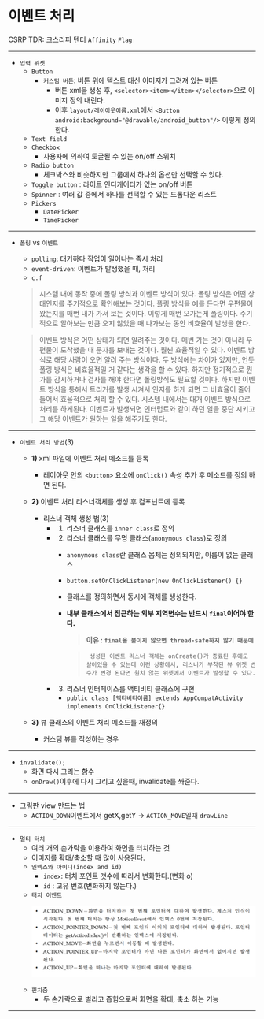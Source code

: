 # 이벤트 처리

CSRP TDR: 크스리피 텐더
`Affinity`
`Flag`



------------------------------------------
- `입력 위젯`
    - `Button`
        - `커스텀 버튼`: 버튼 위에 텍스트 대신 이미지가 그려져 있는 버튼
            - 버튼 xml을 생성 후, `<selector><item></item></selector>`으로 이미지 정의 내린다.
            - 이후 `layout/레이아웃이름.xml`에서 `<Button android:background="@drawable/android_button"/>` 이렇게 정의 한다.
    - `Text field`
    - `Checkbox`
        - 사용자에 의하여 토글될 수 있는 on/off 스위치
    - `Radio button`
        - 체크박스와 비슷하지만 그룹에서 하나의 옵션만 선택할 수 있다.
    - `Toggle button` : 라이트 인디케이터가 있는 on/off 버튼
    - `Spinner` : 여러 값 중에서 하나를 선택할 수 있는 드롭다운 리스트
    - `Pickers`
        - `DatePicker`
        - `TimePicker`

------------------------------------------
- `폴링` vs `이벤트` 
    - `polling`: 대기하다 작업이 일어나는 즉시 처리
    - `event-driven`: 이벤트가 발생했을 때, 처리
    - `c.f`
    > 시스템 내에 동작 중에 폴링 방식과 이벤트 방식이 있다. 폴링 방식은 어떤 상태인지를 주기적으로 확인해보는 것이다. 폴링 방식을 예를 든다면 우편물이 왔는지를 매번 내가 가서 보는 것이다. 이렇게 매번 오가는게 폴링이다. 주기적으로 알아보는 만큼 오지 않았을 때 나가보는 동안 비효율이 발생을 한다.
    
    > 이벤트 방식은 어떤 상태가 되면 알려주는 것이다. 매번 가는 것이 아니라 우편물이 도착했을 때 문자를 보내는 것이다. 훨씬 효율적일 수 있다. 이벤트 방식로 해당 사람이 오면 알려 주는 방식이다. 두 방식에는 차이가 있지만, 언듯 폴링 방식은 비효율적일 거 같다는 생각을 할 수 있다. 하지만 정기적으로 뭔가를 감시하거나 검사를 해야 한다면 폴링방식도 필요할 것이다. 하지만 이벤트 방식을 통해서 트리거를 발생 시켜서 인지를 하게 되면 그 비효율이 줄어들어서 효율적으로 처리 할 수 있다.
    > 시스템 내에서는 대개 이벤트 방식으로 처리를 하게된다. 이벤트가 발생되면 인터럽트와 같이 하던 일을 중단 시키고 그 해당 이벤트가 원하는 일을 해주기도 한다.

------------------------------------------

- `이벤트 처리 방법`(3)
    - **1)** xml 파일에 이벤트 처리 메소드를 등록
        - 레이아웃 안의 `<button>` 요소에 `onClick()` 속성 추가 후 메소드를 정의 하면 된다.
    - **2)** 이벤트 처리 리스너객체를 생성 후 컴포넌트에 등록
        - 리스너 객체 생성 법(3)
            - 1. 리스너 클래스를 `inner class`로 정의
            - 2. 리스너 클래스를 무명 클래스(`anonymous class`)로 정의
                - `anonymous class`란 클래스 몸체는 정의되지만, 이름이 없는 클래스
                - `button.setOnClickListener(new OnClickListener() {}`
                - 클래스를 정의하면서 동시에 객체를 생성한다.
                - **내부 클래스에서 접근하는 외부 지역변수는 반드시 `final`이어야 한다.** 
                    > **이유 : `final을 붙이지 않으면 thread-safe하지 않기 때문에`**

                    > ` 생성된 이벤트 리스너 객체는 onCreate()가 종료된 후에도 살아있을 수 있는데 이런 상황에서, 리스너가 부착된 뷰 위젯 변수가 변경 된다면 원치 않는 위젯에서 이벤트가 발생할 수 있다.` 
            - 3. 리스너 인터페이스를 액티비티 클래스에 구현
                - `public class [액티비티이름] extends AppCompatActivity implements OnClickListener{}`

    - **3)** 뷰 클래스의 이벤트 처리 메소드를 재정의
        - 커스텀 뷰를 작성하는 경우
------------------------------------------

- `invalidate();`
    - 화면 다시 그리는 함수
    - `onDraw()`이후에 다시 그리고 싶을때, invalidate를 쏴준다.
------------------------------------------
- 그림판 view 만드는 법
    - `ACTION_DOWN`이벤트에서 getX,getY  -> `ACTION_MOVE`일때 `drawLine`
------------------------------------------
- `멀티 터치`
    - 여러 개의 손가락을 이용하여 화면을 터치하는 것
    - 이미지를 확대/축소할 때 많이 사용된다.
    - `인덱스와 아이디(index and id)`
        - `index`: 터치 포인트 갯수에 따라서 변화한다.(변화 o)
        - `id` : 고유 번호(변화하지 않는다.)
    - `터치 이벤트`
        <p align="center"><img src="./asset/ch04/touchEvent.png"></p>
    - `핀치줌`
        - 두 손가락으로 벌리고 좁힘으로써 화면을 확대, 축소 하는 기능
        

------------------------------------------
    



